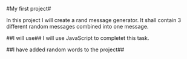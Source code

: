 #My first project#

In this project I will create a rand message generator. It shall contain 3 different random messages combined into one message. 

##I will use##
I will use JavaScript to completet this task.

##I have added random words to the project##